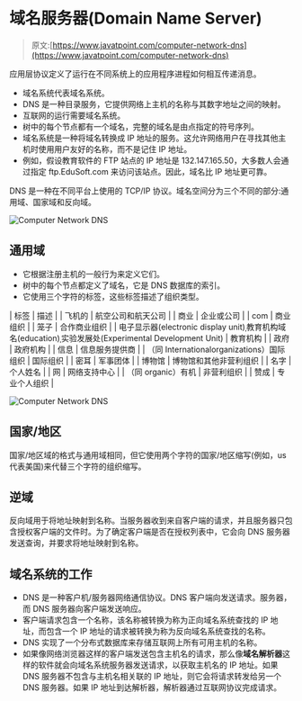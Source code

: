 # 域名服务器(Domain Name Server)

> 原文:[https://www.javatpoint.com/computer-network-dns](https://www.javatpoint.com/computer-network-dns)

应用层协议定义了运行在不同系统上的应用程序进程如何相互传递消息。

*   域名系统代表域名系统。
*   DNS 是一种目录服务，它提供网络上主机的名称与其数字地址之间的映射。
*   互联网的运行需要域名系统。
*   树中的每个节点都有一个域名，完整的域名是由点指定的符号序列。
*   域名系统是一种将域名转换成 IP 地址的服务。这允许网络用户在寻找其他主机时使用用户友好的名称，而不是记住 IP 地址。
*   例如，假设教育软件的 FTP 站点的 IP 地址是 132.147.165.50，大多数人会通过指定 ftp.EduSoft.com 来访问该站点。因此，域名比 IP 地址更可靠。

DNS 是一种在不同平台上使用的 TCP/IP 协议。域名空间分为三个不同的部分:通用域、国家域和反向域。

![Computer Network DNS](../Images/304a07cac3bc4707ad3bf7d49771124c.png)

## 通用域

*   它根据注册主机的一般行为来定义它们。
*   树中的每个节点都定义了域名，它是 DNS 数据库的索引。
*   它使用三个字符的标签，这些标签描述了组织类型。

| 标签 | 描述 |
| 飞机的 | 航空公司和航天公司 |
| 商业 | 企业或公司 |
| com | 商业组织 |
| 笼子 | 合作商业组织 |
| 电子显示器(electronic display unit)ˌ教育机构域名(education)ˌ实验发展处(Experimental Development Unit) | 教育机构 |
| 政府 | 政府机构 |
| 信息 | 信息服务提供商 |
| （同 Internationalorganizations）国际组织 | 国际组织 |
| 密耳 | 军事团体 |
| 博物馆 | 博物馆和其他非营利组织 |
| 名字 | 个人姓名 |
| 网 | 网络支持中心 |
| （同 organic）有机 | 非营利组织 |
| 赞成 | 专业个人组织 |

![Computer Network DNS](../Images/fe72e0b3b017d995fc03e5d87baddef8.png)

## 国家/地区

国家/地区域的格式与通用域相同，但它使用两个字符的国家/地区缩写(例如，us 代表美国)来代替三个字符的组织缩写。

## 逆域

反向域用于将地址映射到名称。当服务器收到来自客户端的请求，并且服务器只包含授权客户端的文件时。为了确定客户端是否在授权列表中，它会向 DNS 服务器发送查询，并要求将地址映射到名称。

## 域名系统的工作

*   DNS 是一种客户机/服务器网络通信协议。DNS 客户端向发送请求。服务器，而 DNS 服务器向客户端发送响应。
*   客户端请求包含一个名称，该名称被转换为称为正向域名系统查找的 IP 地址，而包含一个 IP 地址的请求被转换为称为反向域名系统查找的名称。
*   DNS 实现了一个分布式数据库来存储互联网上所有可用主机的名称。
*   如果像网络浏览器这样的客户端发送包含主机名的请求，那么像**域名解析器**这样的软件就会向域名系统服务器发送请求，以获取主机名的 IP 地址。如果 DNS 服务器不包含与主机名相关联的 IP 地址，则它会将请求转发给另一个 DNS 服务器。如果 IP 地址到达解析器，解析器通过互联网协议完成请求。